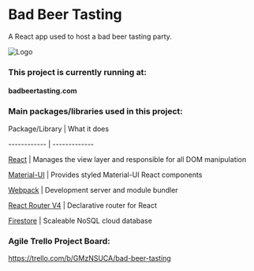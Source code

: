# Bad Beer Tasting

A React app used to host a bad beer tasting party.

![Logo](https://s3.amazonaws.com/bad-beer-tasting/Trash+Medal.svg "Logo")

### This project is currently running at:

#### badbeertasting.com

### Main packages/libraries used in this project:

Package/Library | What it does

------------ | -------------

[React](https://facebook.github.io/react/) | Manages the view layer and responsible for all DOM manipulation

[Material-UI](http://www.material-ui.com/#/) | Provides styled Material-UI React components

[Webpack](https://webpack.github.io/) | Development server and module bundler

[React Router V4](https://reacttraining.com/react-router/) | Declarative router for React

[Firestore](https://firebase.google.com/docs/firestore/) | Scaleable NoSQL cloud database

### Agile Trello Project Board:

https://trello.com/b/GMzNSUCA/bad-beer-tasting
